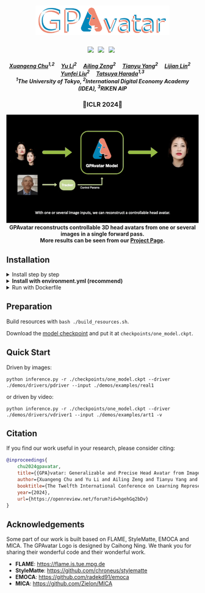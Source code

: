 <h1 align="center"><b><img src="./demos/gpavatar_logo.png" width="350"/></b></h1>
<h3 align="center">
    <a href='https://arxiv.org/abs/2401.10215'><img src='https://img.shields.io/badge/ArXiv-PDF-red'></a> &nbsp; 
    <a href='https://xg-chu.github.io/project_gpavatar/'><img src='https://img.shields.io/badge/Project-Page-blue'></a> &nbsp; 
    <a href='https://www.youtube.com/watch?v=7A3DMaB6Zk0'><img src='https://img.shields.io/badge/Youtube-Video-red'></a> &nbsp; 
</h3>


<h5 align="center">
    <a href="https://github.com/xg-chu">Xuangeng Chu</a><sup>1,2</sup>&emsp;
    <a href="https://yu-li.github.io">Yu Li</a><sup>2</sup>&emsp;
    <a href="https://ailingzeng.site">Ailing Zeng</a><sup>2</sup>&emsp;
    <a href="https://tianyu-yang.com">Tianyu Yang</a><sup>2</sup>&emsp;
    <a href="https://scholar.google.com/citations?user=Xf5_TfcAAAAJ&hl=zh-CN">Lijian Lin</a><sup>2</sup>&emsp;
    <a href="http://liuyunfei.net">Yunfei Liu</a><sup>2</sup>&emsp;
    <a href="https://www.mi.t.u-tokyo.ac.jp/harada/">Tatsuya Harada</a><sup>1,3</sup>
    <br>
    <sup>1</sup>The University of Tokyo,
    <sup>2</sup>International Digital Economy Academy (IDEA),
    <sup>3</sup>RIKEN AIP
</h5>

<h3 align="center">
🤩ICLR 2024🤩
</h3>

<div align="center"> 
    <div align="center"> 
        <b><img src="./demos/teaser.gif" alt="drawing" width="800"/></b>
    </div>
    <b>
        GPAvatar reconstructs controllable 3D head avatars from one or several images in a single forward pass.
    </b>
    <br>
    <b>
        More results can be seen from our <a href="https://xg-chu.github.io/project_gpavatar/">Project Page</a>.
    </b>
</div>

<!-- ## TO DO
We are now preparing the <b>pre-trained model and quick start materials</b> and will release it within a week. -->

## Installation
<details>
<summary><span >Install step by step</span></summary>

```
conda create -n track python=3.9
conda install pytorch==2.0.1 torchvision==0.15.2 torchaudio==2.0.2 pytorch-cuda=11.8 -c pytorch -c nvidia
conda install -c fvcore -c iopath -c conda-forge fvcore iopath
conda install pytorch3d -c pytorch3d
pip3 install mediapipe tqdm rich lmdb einops colored ninja av opencv-python scikit-image onnxruntime-gpu onnx transformers pykalman
pip3 install pytorch-lightning==2.1.3
<!-- pip3 install git+https://github.com/nerfstudio-project/nerfacc.git -->
pip3 install nerfacc==0.5.3 -f https://nerfacc-bucket.s3.us-west-2.amazonaws.com/whl/torch-2.0.0_cu118.html
```
</details>

<details>

<summary><span style="font-weight: bold;">Install with environment.yml (recommend)</span></summary>

```
conda env create -f environment.yml
conda activate GPAvatar
pip3 install nerfacc==0.5.3 -f https://nerfacc-bucket.s3.us-west-2.amazonaws.com/whl/torch-2.0.0_cu118.html
```

</details>

<details>

<summary><span>Run with Dockerfile</span></summary>

```
If your environment has unknown or unsolvable issues, please use the Dockerfile in https://github.com/xg-chu/lightning_track as a final solution.
```

</details>

## Preparation
Build resources with ```bash ./build_resources.sh```.

Download the [model checkpoint](https://github.com/xg-chu/GPAvatar/releases/download/v1.0.0/one_model.ckpt) and put it at ```checkpoints/one_model.ckpt```.

## Quick Start
Driven by images:
```
python inference.py -r ./checkpoints/one_model.ckpt --driver ./demos/drivers/pdriver --input ./demos/examples/real1
```
or driven by video:
```
python inference.py -r ./checkpoints/one_model.ckpt --driver ./demos/drivers/vdriver1 --input ./demos/examples/art1 -v
``` 

## Citation
If you find our work useful in your research, please consider citing:
```bibtex
@inproceedings{
    chu2024gpavatar,
    title={{GPA}vatar: Generalizable and Precise Head Avatar from Image(s)},
    author={Xuangeng Chu and Yu Li and Ailing Zeng and Tianyu Yang and Lijian Lin and Yunfei Liu and Tatsuya Harada},
    booktitle={The Twelfth International Conference on Learning Representations},
    year={2024},
    url={https://openreview.net/forum?id=hgehGq2bDv}
}
```

## Acknowledgements
Some part of our work is built based on FLAME, StyleMatte, EMOCA and MICA. 
The GPAvatar Logo is designed by Caihong Ning.
We thank you for sharing their wonderful code and their wonderful work.
- **FLAME**: https://flame.is.tue.mpg.de
- **StyleMatte**: https://github.com/chroneus/stylematte
- **EMOCA**: https://github.com/radekd91/emoca
- **MICA**: https://github.com/Zielon/MICA

